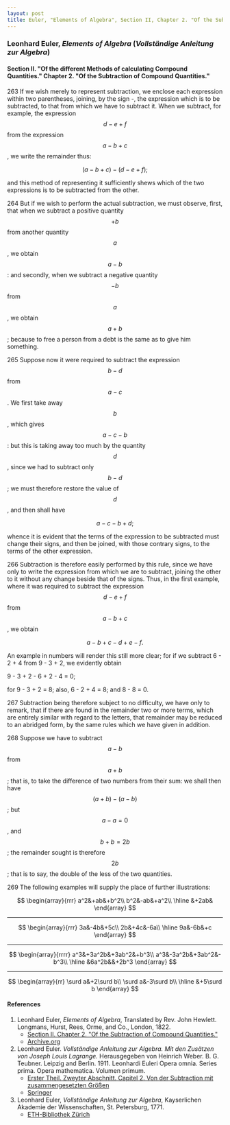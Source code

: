 ```yaml
---
layout: post
title: Euler, "Elements of Algebra", Section II, Chapter 2. "Of the Subtraction of Compound Quantities."
---
```


### Leonhard Euler, *Elements of Algebra* (*Vollständige Anleitung zur Algebra*)

#### Section II. "Of the different Methods of calculating Compound Quantities." Chapter 2. "Of the Subtraction of Compound Quantities."

<span class="art">263</span> If we wish merely to represent subtraction, we enclose each expression within
two parentheses, joining, by the sign -, the expression which is to be subtracted,
to that from which we have to subtract it. When we subtract, for example, the
expression $$d-e+f$$ from the expression $$a-b+c$$, we write the remainder thus:

$$(a-b+c)-(d-e+f);$$

and this method of representing it sufficiently shews which of the two expressions is to
be subtracted from the other.

<span class="art">264</span> But if we wish to perform the actual subtraction, we must observe, first,
that when we subtract a positive quantity $$+b$$ from another quantity $$a$$, we
obtain $$a - b$$: and secondly, when we subtract a negative quantity $$-b$$ from $$a$$,
we obtain $$a + b$$; because to free a person from a debt is the same as to give him
something.

<span class="art">265</span> Suppose now it were required to subtract the expression $$b - d$$ from
$$a - c$$. We first take away $$b$$, which gives $$a - c - b$$: but this is taking away
too much by the quantity $$d$$, since we had to subtract only $$b - d$$; we must
therefore restore the value of $$d$$, and then shall have

$$a - c - b + d;$$

whence it is evident that the terms of the expression to be subtracted must change
their signs, and then be joined, with those contrary signs, to the terms of the
other expression.

<span class="art">266</span> Subtraction is therefore easily performed by this rule, since we have only to
write the expression from which we are to subtract, joining the other to it without
any change beside that of the signs. Thus, in the first example, where it was required
to subtract the expression $$d - e + f$$ from $$a - b + c$$, we obtain

$$a - b + c - d + e - f.$$

An example in numbers will render this still more clear;
for if we subtract 6 - 2 + 4 from 9 - 3 + 2, we evidently
obtain

9 - 3 + 2 - 6 + 2 - 4 = 0;

for 9 - 3 + 2 = 8; also, 6 - 2 + 4 = 8; and 8 - 8 = 0.

<span class="art">267</span> Subtraction being therefore subject to no difficulty,
we have only to remark, that if there are found in the remainder two or more terms,
which are entirely similar with
regard to the letters, that remainder may be reduced to
an abridged form, by the same rules which we have given
in addition.

<span class="art">268</span> Suppose we have to subtract $$a - b$$ from $$a + b$$;
that is, to take the difference of two numbers from their
sum: we shall then have $$(a+b)-(a-b)$$; but
$$a-a=0$$, and $$b+b=2b$$; the remainder sought is therefore
$$2b$$; that is to say, the double of the less of the two
quantities.

<span class="art">269</span> The following examples will supply the place of
further illustrations:

$$
\begin{array}{rrr}
a^2&+ab&+b^2\\
b^2&-ab&+a^2\\
\hline
&+2ab&
\end{array}
$$

---

$$
\begin{array}{rrr}
3a&-4b&+5c\\
2b&+4c&-6a\\
\hline
9a&-6b&+c
\end{array}
$$

---

$$
\begin{array}{rrrr}
a^3&+3a^2b&+3ab^2&+b^3\\
a^3&-3a^2b&+3ab^2&-b^3\\
\hline
&6a^2b&&+2b^3
\end{array}
$$

---

$$
\begin{array}{rr}
\surd a&+2\surd b\\
\surd a&-3\surd b\\
\hline
&+5\surd b
\end{array}
$$


#### References

1. Leonhard Euler, *Elements of Algebra*, Translated by Rev. John Hewlett. Longmans, Hurst, Rees, Orme, and Co., London, 1822.
    - [Section II. Chapter 2. "Of the Subtraction of Compound Quantities."](/assets/euler/en/II-2.pdf)
    - [Archive.org](https://archive.org/details/elementsofalgebr00euleuoft/)
2. Leonhard Euler. *Vollständige Anleitung zur Algebra. Mit den Zusätzen von Joseph Louis Lagrange.* Herausgegeben von Heinrich Weber. B. G. Teubner. Leipzig and Berlin. 1911. Leonhardi Euleri Opera omnia. Series prima. Opera mathematica. Volumen primum.
    - [Erster Theil. Zweyter Abschnitt. Capitel 2. Von der Subtraction mit zusammengesetzten Größen](/assets/euler/de/I-II-2.pdf)
    - [Springer](https://link.springer.com/book/9783764314002)
3. Leonhard Euler, *Vollständige Anleitung zur Algebra*, Kayserlichen Akademie der Wissenschaften, St. Petersburg, 1771.
    - [ETH-Bibliothek Zürich](https://doi.org/10.3931/e-rara-9093)